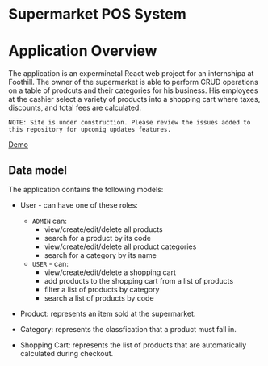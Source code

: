 # Supermarket POS System

# Application Overview

The application is an experminetal React web project for an internshipa at Foothill. The owner of the supermarket is able to perform CRUD operations on a table of prodcuts and their categories for his business. His employees at the cashier select a variety of products into a shopping cart where taxes, discounts, and total fees are calculated.

`NOTE: Site is under construction. Please review the issues added to this repository for upcomig updates features.`

[Demo](https://sumart.netlify.app/)

## Data model

The application contains the following models:

- User - can have one of these roles:

  - `ADMIN` can:
    - view/create/edit/delete all products
    - search for a product by its code 
    - view/create/edit/delete all product categories
    - search for a category by its name 
  - `USER` - can:
    - view/create/edit/delete a shopping cart
    - add products to the shopping cart from a list of products
    - filter a list of products by category
    - search a list of products by code

- Product: represents an item sold at the supermarket.

- Category: represents the classfication that a product must fall in.

- Shopping Cart: represents the list of products that are automatically calculated during checkout.

